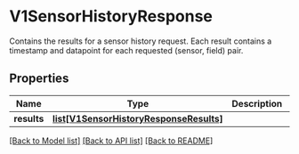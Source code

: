 # V1SensorHistoryResponse

Contains the results for a sensor history request. Each result contains a timestamp and datapoint for each requested (sensor, field) pair.
## Properties
Name | Type | Description | Notes
------------ | ------------- | ------------- | -------------
**results** | [**list[V1SensorHistoryResponseResults]**](V1SensorHistoryResponseResults.md) |  | [optional] 

[[Back to Model list]](../README.md#documentation-for-models) [[Back to API list]](../README.md#documentation-for-api-endpoints) [[Back to README]](../README.md)


